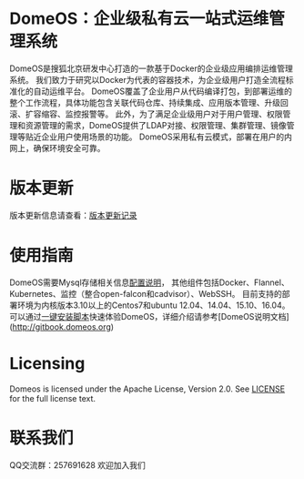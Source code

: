 
DomeOS：企业级私有云一站式运维管理系统
=========
DomeOS是搜狐北京研发中心打造的一款基于Docker的企业级应用编排运维管理系统。
我们致力于研究以Docker为代表的容器技术，为企业级用户打造全流程标准化的自动运维平台。
DomeOS覆盖了企业用户从代码编译打包，到部署运维的整个工作流程，具体功能包含关联代码仓库、持续集成、应用版本管理、升级回滚、扩容缩容、监控报警等。
此外，为了满足企业级用户对于用户管理、权限管理和资源管理的需求，DomeOS提供了LDAP对接、权限管理、集群管理、镜像管理等贴近企业用户使用场景的功能。
DomeOS采用私有云模式，部署在用户的内网上，确保环境安全可靠。

版本更新
=========
版本更新信息请查看：[版本更新记录](https://github.com/domeos/server/releases)

使用指南
=========
DomeOS需要Mysql存储相关信息[配置说明](https://github.com/domeos/server/tree/master/DomeOS)，
其他组件包括Docker、Flannel、Kubernetes、监控（整合open-falcon和cadvisor）、WebSSH。
目前支持的部署环境为内核版本3.10以上的Centos7和ubuntu 12.04、14.04、15.10、16.04。
可以通过[一键安装脚本](http://domeos.org/download/)快速体验DomeOS，详细介绍请参考[DomeOS说明文档]
(http://gitbook.domeos.org)

Licensing
=========
Domeos is licensed under the Apache License, Version 2.0. See
[LICENSE](https://github.com/domeos/server/blob/master/LICENSE) for the full
license text.

联系我们
=========
QQ交流群：257691628
欢迎加入我们
